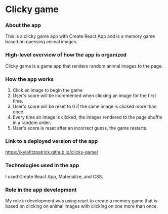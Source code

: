 # Clicky game

### About the app 
 This is a clicky game app with Create React App and is a memory game based on guessing animal images.

### High-level overview of how the app is organized

Clicky game is a game app that renders random animal images to the page. 

### How the app works

1. Click an image to begin the game 
2. User's score will be incremented when clicking an image for the first time.
3. User's score will be reset to 0 if the same image is clicked more than once. 
4. Every time an image is clicked, the images rendered to the page shuffle in a random order.
5. User's score is reset after an incorrect guess, the game restarts.

### Link to a deployed version of the app

https://kylafitzpatrick.github.io/clicky-game/

### Technologies used in the app

I used Create React App, Materialize, and CSS.

### Role in the app development

My role in development was using react to create a memory game that is based on clicking on animal images with clicking on one more than once. 
